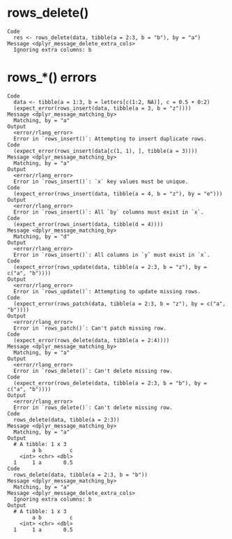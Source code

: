 # rows_delete()

    Code
      res <- rows_delete(data, tibble(a = 2:3, b = "b"), by = "a")
    Message <dplyr_message_delete_extra_cols>
      Ignoring extra columns: b

# rows_*() errors

    Code
      data <- tibble(a = 1:3, b = letters[c(1:2, NA)], c = 0.5 + 0:2)
      (expect_error(rows_insert(data, tibble(a = 3, b = "z"))))
    Message <dplyr_message_matching_by>
      Matching, by = "a"
    Output
      <error/rlang_error>
      Error in `rows_insert()`: Attempting to insert duplicate rows.
    Code
      (expect_error(rows_insert(data[c(1, 1), ], tibble(a = 3))))
    Message <dplyr_message_matching_by>
      Matching, by = "a"
    Output
      <error/rlang_error>
      Error in `rows_insert()`: `x` key values must be unique.
    Code
      (expect_error(rows_insert(data, tibble(a = 4, b = "z"), by = "e")))
    Output
      <error/rlang_error>
      Error in `rows_insert()`: All `by` columns must exist in `x`.
    Code
      (expect_error(rows_insert(data, tibble(d = 4))))
    Message <dplyr_message_matching_by>
      Matching, by = "d"
    Output
      <error/rlang_error>
      Error in `rows_insert()`: All columns in `y` must exist in `x`.
    Code
      (expect_error(rows_update(data, tibble(a = 2:3, b = "z"), by = c("a", "b"))))
    Output
      <error/rlang_error>
      Error in `rows_update()`: Attempting to update missing rows.
    Code
      (expect_error(rows_patch(data, tibble(a = 2:3, b = "z"), by = c("a", "b"))))
    Output
      <error/rlang_error>
      Error in `rows_patch()`: Can't patch missing row.
    Code
      (expect_error(rows_delete(data, tibble(a = 2:4))))
    Message <dplyr_message_matching_by>
      Matching, by = "a"
    Output
      <error/rlang_error>
      Error in `rows_delete()`: Can't delete missing row.
    Code
      (expect_error(rows_delete(data, tibble(a = 2:3, b = "b"), by = c("a", "b"))))
    Output
      <error/rlang_error>
      Error in `rows_delete()`: Can't delete missing row.
    Code
      rows_delete(data, tibble(a = 2:3))
    Message <dplyr_message_matching_by>
      Matching, by = "a"
    Output
      # A tibble: 1 x 3
            a b         c
        <int> <chr> <dbl>
      1     1 a       0.5
    Code
      rows_delete(data, tibble(a = 2:3, b = "b"))
    Message <dplyr_message_matching_by>
      Matching, by = "a"
    Message <dplyr_message_delete_extra_cols>
      Ignoring extra columns: b
    Output
      # A tibble: 1 x 3
            a b         c
        <int> <chr> <dbl>
      1     1 a       0.5

